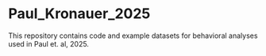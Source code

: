 # Paul_Kronauer_2025
This  repository contains code and example datasets for behavioral analyses used in Paul et. al, 2025.
